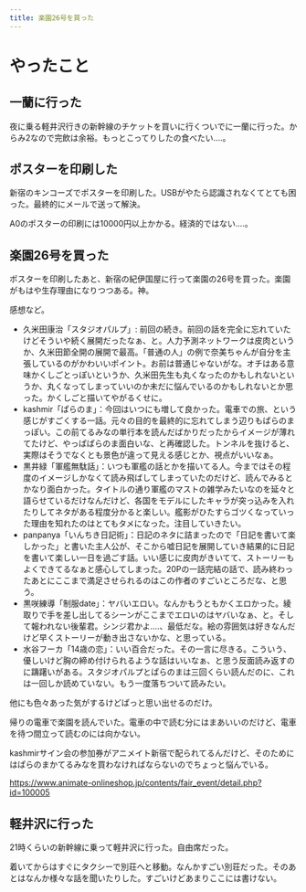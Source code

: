 ```yaml
---
title: 楽園26号を買った
---
```


# やったこと

## 一蘭に行った

夜に乗る軽井沢行きの新幹線のチケットを買いに行くついでに一蘭に行った。からみ2なので完飲は余裕。もっとこってりしたの食べたい‥‥。

## ポスターを印刷した

新宿のキンコーズでポスターを印刷した。USBがやたら認識されなくてとても困った。最終的にメールで送って解決。

A0のポスターの印刷には10000円以上かかる。経済的ではない‥‥。

## 楽園26号を買った

ポスターを印刷したあと、新宿の紀伊国屋に行って楽園の26号を買った。楽園がもはや生存理由になりつつある。神。

感想など。

  - 久米田康治「スタジオパルプ」: 前回の続き。前回の話を完全に忘れていたけどそういや続く展開だったなぁ、と。人力予測ネットワークは皮肉というか、久米田節全開の展開で最高。「普通の人」の例で奈美ちゃんが自分を主張しているのがかわいいポイント。お前は普通じゃないがな。オチはある意味かくしごとっぽいというか、久米田先生も丸くなったのかもしれないというか、丸くなってしまっていいのか未だに悩んでいるのかもしれないとか思った。かくしごと描いてやがるくせに。
  - kashmir「ぱらのま」：今回はいつにも増して良かった。電車での旅、という感じがすごくする一話。元々の目的を最終的に忘れてしまう辺りもぱらのまっぽい。この前てるみなの単行本を読んだばかりだったからイメージが薄れてたけど、やっぱぱらのま面白いな、と再確認した。トンネルを抜けると、実際はそうでなくとも景色が違って見える感じとか、視点がいいなぁ。
  - 黒井緑「軍艦無駄話」：いつも軍艦の話とかを描いてる人。今まではその程度のイメージしかなくて読み飛ばしてしまっていたのだけど、読んでみるとかなり面白かった。タイトルの通り軍艦のマストの雑学みたいなのを延々と語らせているだけなんだけど、各国をモデルにしたキャラが突っ込みを入れたりしてネタがある程度分かると楽しい。艦影がひたすらゴツくなっていった理由を知れたのはとてもタメになった。注目していきたい。
  - panpanya「いんちき日記術」：日記のネタに詰まったので「日記を書いて楽しかった」と書いた主人公が、そこから嘘日記を展開していき結果的に日記を書いて楽しい一日を過ごす話。いい感じに皮肉がきいてて、ストーリーもよくできてるなぁと感心してしまった。20Pの一話完結の話で、読み終わったあとにここまで満足させられるのはこの作者のすごいところだな、と思う。
  - 黒咲練導「制服date」：ヤバいエロい。なんかもうともかくエロかった。綾取りで手を差し出してるシーンがここまでエロいのはヤバいなぁ、と。そして報われない後輩君。シンジ君かよ‥‥、最低だな。絵の雰囲気は好きなんだけど早くストーリーが動き出さないかな、と思っている。
  - 水谷フーカ「14歳の恋」：いい百合だった。その一言に尽きる。こういう、優しいけど胸の締め付けられるような話はいいなぁ、と思う反面読み返すのに躊躇いがある。スタジオパルプとぱらのまは三回くらい読んだのに、これは一回しか読めていない。もう一度落ちついて読みたい。

他にも色々あった気がするけどぱっと思い出せるのだけ。

帰りの電車で楽園を読んでいた。電車の中で読む分にはまあいいのだけど、電車を待つ間立って読むのには向かない。

kashmirサイン会の参加券がアニメイト新宿で配られてるんだけど、そのためにはぱらのまかてるみなを買わなければならないのでちょっと悩んでいる。

<https://www.animate-onlineshop.jp/contents/fair_event/detail.php?id=100005>

## 軽井沢に行った

21時くらいの新幹線に乗って軽井沢に行った。自由席だった。

着いてからはすぐにタクシーで別荘へと移動。なんかすごい別荘だった。そのあとはなんか様々な話を聞いたりした。すごいけどあまりここには書けない。
